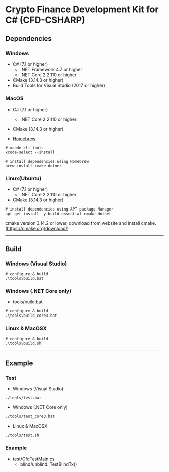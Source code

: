 # Crypto Finance Development Kit for C# (CFD-CSHARP)

<!-- TODO: Write Summary and Overview

## Overview

-->

## Dependencies

### Windows

- C# (7.1 or higher)
  - .NET Framework 4.7 or higher
  - .NET Core 2.2.110 or higher
- CMake (3.14.3 or higher)
- Build Tools for Visual Studio (2017 or higher)

### MacOS

- C# (7.1 or higher)
  - .NET Core 2.2.110 or higher
- CMake (3.14.3 or higher)

- [Homebrew](https://brew.sh/)

```Shell
# xcode cli tools
xcode-select --install

# install dependencies using Homebrew
brew install cmake dotnet
```

### Linux(Ubuntu)

- C# (7.1 or higher)
  - .NET Core 2.2.110 or higher
- CMake (3.14.3 or higher)

```Shell
# install dependencies using APT package Manager
apt-get install -y build-essential cmake dotnet
```

cmake version 3.14.2 or lower, download from website and install cmake.
(https://cmake.org/download/)

---

## Build

### Windows (Visual Studio)

```Cmd
# configure & build
.\tools\build.bat
```

### Windows (.NET Core only)

- tools/build.bat
```Cmd
# configure & build
.\tools\build_core3.bat
```

### Linux & MacOSX

```Shell
# configure & build
.\tools\build.sh
```

---

## Example

### Test

- Windows (Visual Studio)
```Cmd
./tools/test.bat
```

- Windows (.NET Core only)
```Cmd
./tools/test_core3.bat
```

- Linux & MacOSX
```Shell
./tools/test.sh
```

### Example

- test/CfdTestMain.cs
  - blind/unblind: TestBlindTx()
